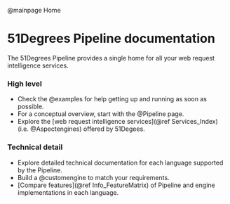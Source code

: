 @mainpage Home

# 51Degrees Pipeline documentation

The 51Degrees Pipeline provides a single home for all your web request intelligence services.

### High level

* Check the @examples for help getting up and running as soon as possible.
* For a conceptual overview, start with the @Pipeline page. 
* Explore the [web request intelligence services](@ref Services_Index) (i.e. @Aspectengines) offered by 51Degees.

### Technical detail

* Explore detailed technical documentation for each language supported by the Pipeline.
* Build a @customengine to match your requirements.
* [Compare features](@ref Info_FeatureMatrix) of Pipeline and engine implementations in each language.

